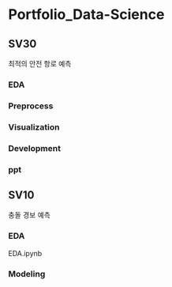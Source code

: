 # Portfolio_Data-Science

## SV30
최적의 안전 항로 예측
### EDA

### Preprocess

### Visualization

### Development

### ppt



## SV10
충돌 경보 예측
### EDA
EDA.ipynb

### Modeling



